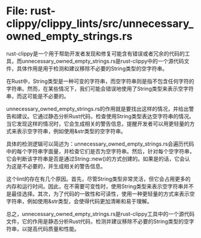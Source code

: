 # File: rust-clippy/clippy_lints/src/unnecessary_owned_empty_strings.rs

rust-clippy是一个用于帮助开发者发现和修复可能含有错误或者冗余的代码的工具，而unnecessary_owned_empty_strings.rs是rust-clippy中的一个源代码文件，具体作用是用于检测和建议移除不必要的String类型的空字符串。

在Rust中，String类型是一种可变的字符串，而空字符串则是指不包含任何字符的字符串。然而，在某些情况下，我们可能会错误地使用了String类型来表示空字符串，而这可能是不必要的。

unnecessary_owned_empty_strings.rs的作用就是要找出这样的情况，并给出警告和建议。它通过静态分析Rust代码，检查使用String类型表达空字符串的情况。当它发现这样的情况时，它会生成相关的警告信息，提醒开发者可以用更轻量的方式来表示空字符串，例如使用&str类型的空字符串。

具体的检测逻辑可以简述为：unnecessary_owned_empty_strings.rs会遍历代码中的每个字符串字面量，并检查它们是否为空字符串。然后，针对每个空字符串，它会判断该字符串是否是通过String::new()的方式创建的。如果是的话，它会认为这是不必要的，并生成相关的警告信息。

这个lint的存在有几个原因。首先，尽管String类型非常灵活，但它会占用更多的内存和运行时间。因此，在不需要可变性时，使用String类型来表示空字符串并不是最佳选择。其次，为了代码的一致性和可读性，使用一种更轻量的方式来表示空字符串，例如使用&str类型，会使得代码更加清晰和易于理解。

总之，unnecessary_owned_empty_strings.rs是rust-clippy工具中的一个源代码文件，它的作用是静态分析Rust代码，检测并建议移除不必要的String类型的空字符串，以提高代码质量和性能。

